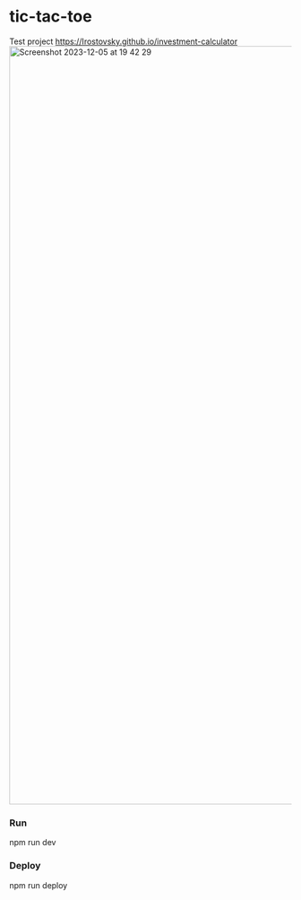 # tic-tac-toe

Test project
https://Irostovsky.github.io/investment-calculator
<img width="1352" alt="Screenshot 2023-12-05 at 19 42 29" src="https://github.com/Irostovsky/investment-calculator/assets/102455/6d06bcd0-8009-4525-a534-ecd0c137687e">

### Run

npm run dev

### Deploy

npm run deploy
